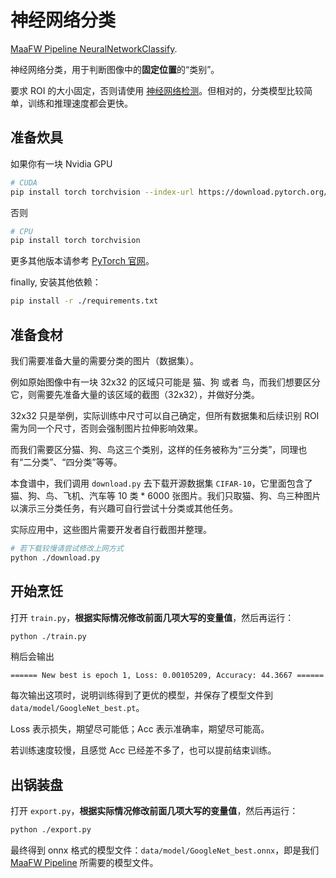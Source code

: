 # 神经网络分类

[MaaFW Pipeline NeuralNetworkClassify](https://github.com/MaaXYZ/MaaFramework/blob/main/docs/zh_cn/3.1-%E4%BB%BB%E5%8A%A1%E6%B5%81%E6%B0%B4%E7%BA%BF%E5%8D%8F%E8%AE%AE.md#neuralnetworkclassify).

神经网络分类，用于判断图像中的**固定位置**的“类别”。

要求 ROI 的大小固定，否则请使用 [神经网络检测](../NeuralNetworkDetect/)。但相对的，分类模型比较简单，训练和推理速度都会更快。

## 准备炊具

如果你有一块 Nvidia GPU

```bash
# CUDA
pip install torch torchvision --index-url https://download.pytorch.org/whl/cu118
```

否则

```bash
# CPU
pip install torch torchvision
```

更多其他版本请参考 [PyTorch 官网](https://pytorch.org/get-started/locally/)。

finally, 安装其他依赖：

```bash
pip install -r ./requirements.txt
```

## 准备食材

我们需要准备大量的需要分类的图片（数据集）。

例如原始图像中有一块 32x32 的区域只可能是 猫、狗 或者 鸟，而我们想要区分它，则需要先准备大量的该区域的截图（32x32），并做好分类。

32x32 只是举例，实际训练中尺寸可以自己确定，但所有数据集和后续识别 ROI 需为同一个尺寸，否则会强制图片拉伸影响效果。

而我们需要区分猫、狗、鸟这三个类别，这样的任务被称为“三分类”，同理也有“二分类”、“四分类”等等。

本食谱中，我们调用 `download.py` 去下载开源数据集 `CIFAR-10`，它里面包含了猫、狗、鸟、飞机、汽车等 10 类 * 6000 张图片。我们只取猫、狗、鸟三种图片以演示三分类任务，有兴趣可自行尝试十分类或其他任务。

实际应用中，这些图片需要开发者自行截图并整理。

```bash
# 若下载较慢请尝试修改上网方式
python ./download.py
```

## 开始烹饪

 打开 `train.py`，**根据实际情况修改前面几项大写的变量值**，然后再运行：

```bash
python ./train.py
```

稍后会输出

```plaintext
====== New best is epoch 1, Loss: 0.00105209, Accuracy: 44.3667 ======
```

每次输出这项时，说明训练得到了更优的模型，并保存了模型文件到 `data/model/GoogleNet_best.pt`。

Loss 表示损失，期望尽可能低；Acc 表示准确率，期望尽可能高。

若训练速度较慢，且感觉 Acc 已经差不多了，也可以提前结束训练。

## 出锅装盘

打开 `export.py`，**根据实际情况修改前面几项大写的变量值**，然后再运行：

```bash
python ./export.py
```

最终得到 onnx 格式的模型文件：`data/model/GoogleNet_best.onnx`，即是我们 [MaaFW Pipeline](https://github.com/MaaXYZ/MaaFramework/blob/main/docs/zh_cn/3.1-%E4%BB%BB%E5%8A%A1%E6%B5%81%E6%B0%B4%E7%BA%BF%E5%8D%8F%E8%AE%AE.md#neuralnetworkclassify) 所需要的模型文件。
